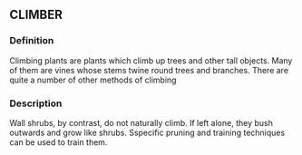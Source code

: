 ## CLIMBER
### Definition
Climbing plants are plants which climb up trees and other tall objects. Many of them are vines whose stems twine round trees and branches. There are quite a number of other methods of climbing

### Description
Wall shrubs, by contrast, do not naturally climb. If left alone, they bush outwards and grow like shrubs. Sspecific pruning and training techniques can be used to train them.